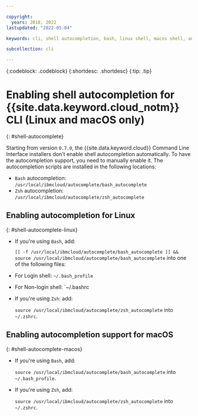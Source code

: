 ```yaml
---

copyright:
  years: 2018, 2022
lastupdated: "2022-05-04"

keywords: cli, shell autocompletion, bash, linux shell, macos shell, autocompletion, autocompletion support, shell

subcollection: cli

---
```


{:codeblock: .codeblock} 
{:shortdesc: .shortdesc}
{:tip: .tip}

# Enabling shell autocompletion for {{site.data.keyword.cloud_notm}} CLI (Linux and macOS only)
{: #shell-autocomplete}

Starting from version `0.7.0`, the {{site.data.keyword.cloud}} Command Line Interface installers don't enable shell autocompletion automatically. To have the autocompletion support, you need to manually enable it. The autocompletion scripts are installed in the following locations:

* `Bash` autocompletion: `/usr/local/ibmcloud/autocomplete/bash_autocomplete`
* `Zsh` autocompletion: `/usr/local/ibmcloud/autocomplete/zsh_autocomplete`

## Enabling autocompletion for Linux
{: #shell-autocomplete-linux}

* If you're using `Bash`, add:

   `[[ -f /usr/local/ibmcloud/autocomplete/bash_autocomplete ]] && source /usr/local/ibmcloud/autocomplete/bash_autocomplete` into one of the following files:

* For Login shell: `~/.bash_profile`
* For Non-login shell: `~/.bashrc
  
* If you're using `Zsh`: add:

   `source /usr/local/ibmcloud/autocomplete/zsh_autocomplete` into `~/.zshrc`.

## Enabling autocompletion support for macOS
{: #shell-autocomplete-macos}

* If you're using `Bash`, add:

   `source /usr/local/ibmcloud/autocomplete/bash_autocomplete` into `~/.bash_profile`.

* If you're using `Zsh`, add:

   `source /usr/local/ibmcloud/autocomplete/zsh_autocomplete` into `~/.zshrc`.
